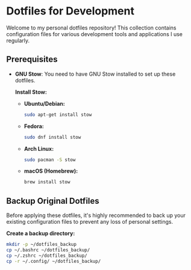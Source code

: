 # Dotfiles for Development

Welcome to my personal dotfiles repository! This collection contains configuration files for various development tools and applications I use regularly.

## Prerequisites

- **GNU Stow**: You need to have GNU Stow installed to set up these dotfiles.

  **Install Stow:**

  - **Ubuntu/Debian:**
    ```bash
    sudo apt-get install stow
    ```
  - **Fedora:**
    ```bash
    sudo dnf install stow
    ```
  - **Arch Linux:**
    ```bash
    sudo pacman -S stow
    ```
  - **macOS (Homebrew):**
    ```bash
    brew install stow
    ```

## Backup Original Dotfiles

Before applying these dotfiles, it's highly recommended to back up your existing configuration files to prevent any loss of personal settings.

**Create a backup directory:**
```bash
mkdir -p ~/dotfiles_backup
cp ~/.bashrc ~/dotfiles_backup/
cp ~/.zshrc ~/dotfiles_backup/
cp -r ~/.config/ ~/dotfiles_backup/
